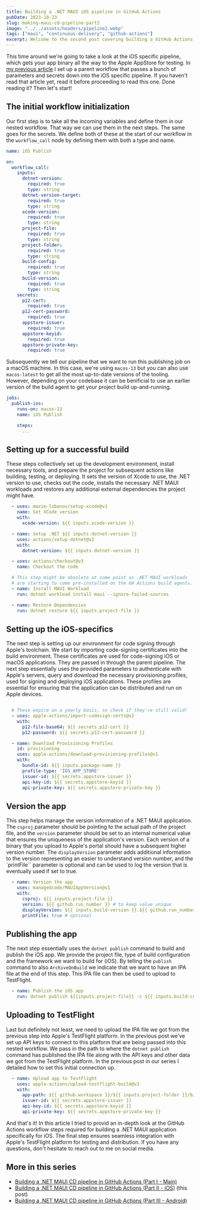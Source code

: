 ```yaml
---
title: Building a .NET MAUI iOS pipeline in GitHub Actions
pubDate: 2023-10-23
slug: making-maui-cd-pipeline-part2
image: "../../assets/headers/pipeline2.webp"
tags: ["maui", "continuous-delivery", "github-actions"]
excerpt: Welcome to the second post covering building a GitHub Actions pipeline that can build your .NET MAUI application for both Android and iOS.
---
```


This time around we're going to take a look at the iOS specific pipeline, which gets your app binary all the way to the Apple AppStore for testing. In [my previous article](https://www.thewissen.io/making-maui-cd-pipeline/) I set up a parent workflow that passes a bunch of parameters and secrets down into the iOS specific pipeline. If you haven't read that article yet, read it before proceeding to read this one. Done reading it? Then let's start!

## The initial workflow initialization
Our first step is to take all the incoming variables and define them in our nested workflow. That way we can use them in the next steps. The same goes for the secrets. We define both of these at the start of our workflow in the `workflow_call` node by defining them with both a type and name.

```yaml
name: iOS Publish

on:
  workflow_call:
    inputs:
      dotnet-version:
        required: true
        type: string
      dotnet-version-target:
        required: true
        type: string
      xcode-version:
        required: true
        type: string
      project-file:
        required: true
        type: string
      project-folder:
        required: true
        type: string
      build-config:
        required: true
        type: string
      build-version:
        required: true
        type: string
    secrets:      
      p12-cert:
        required: true
      p12-cert-password:
        required: true
      appstore-issuer:
        required: true
      appstore-keyid:
        required: true
      appstore-private-key:
        required: true
```

Subsequently we tell our pipeline that we want to run this publishing job on a macOS machine. In this case, we're using `macos-13` but you can also use `macos-latest` to get all the most up-to-date versions of the tooling. However, depending on your codebase it can be benificial to use an earlier version of the build agent to get your project build up-and-running. 

```yaml
jobs:
  publish-ios:
    runs-on: macos-13
    name: iOS Publish

    steps:
      ...
```

## Setting up for a successful build

These steps collectively set up the development environment, install necessary tools, and prepare the project for subsequent actions like building, testing, or deploying. It sets the version of Xcode to use, the .NET version to use, checks out the code, installs the necessary .NET MAUI workloads and restores any additional external dependencies the project might have.

```yaml
  - uses: maxim-lobanov/setup-xcode@v1
    name: Set XCode version
    with:
      xcode-version: ${{ inputs.xcode-version }}

  - name: Setup .NET ${{ inputs.dotnet-version }}
    uses: actions/setup-dotnet@v2
    with:
      dotnet-version: ${{ inputs.dotnet-version }}

  - uses: actions/checkout@v3
    name: Checkout the code

  # This step might be obsolete at some point as .NET MAUI workloads 
  # are starting to come pre-installed on the GH Actions build agents.
  - name: Install MAUI Workload
    run: dotnet workload install maui --ignore-failed-sources

  - name: Restore Dependencies
    run: dotnet restore ${{ inputs.project-file }}
```

## Setting up the iOS-specifics

The next step is setting up our environment for code signing through Apple's toolchain. We start by importing code-signing certificates into the build environment. These certificates are used for code-signing iOS or macOS applications. They are passed in through the parent pipeline. The next step essentially uses the provided parameters to authenticate with Apple's servers, query and download the necessary provisioning profiles, used for signing and deploying iOS applications. These profiles are essential for ensuring that the application can be distributed and run on Apple devices.

```yaml

  # These expire on a yearly basis, so check if they're still valid!
  - uses: apple-actions/import-codesign-certs@v2
    with: 
      p12-file-base64: ${{ secrets.p12-cert }}
      p12-password: ${{ secrets.p12-cert-password }} 

  - name: Download Provisioning Profiles
    id: provisioning
    uses: apple-actions/download-provisioning-profiles@v1
    with: 
      bundle-id: ${{ inputs.package-name }}
      profile-type: 'IOS_APP_STORE'
      issuer-id: ${{ secrets.appstore-issuer }}
      api-key-id: ${{ secrets.appstore-keyid }}
      api-private-key: ${{ secrets.appstore-private-key }}
```

## Version the app

This step helps manage the version information of a .NET MAUI application. The `csproj` parameter should be pointing to the actual path of the project file, and the `version` parameter should be set to an internal numerical value that ensures the uniqueness of the application's version. Each version of a binary that you upload to Apple's portal should have a subsequent higher version number. The `displayVersion` parameter adds additional information to the version representing an easier to understand version number, and the `printFile`` parameter is optional and can be used to log the version that is eventually used if set to true.

```yaml
  - name: Version the app
    uses: managedcode/MAUIAppVersion@v1
    with: 
      csproj: ${{ inputs.project-file }}
      version: ${{ github.run_number }} # to keep value unique
      displayVersion: ${{ inputs.build-version }}.${{ github.run_number }}
      printFile: true # optional 
```

## Publishing the app

The next step essentially uses the `dotnet publish` command to build and publish the iOS app. We provide the project file, type of build configuration and the framework we want to build for (iOS). By telling the `publish` command to also `ArchiveOnBuild` we indicate that we want to have an IPA file at the end of this step. This IPA file can then be used to upload to TestFlight.

```yaml
  - name: Publish the iOS app
    run: dotnet publish ${{inputs.project-file}} -c ${{ inputs.build-config }} -f:${{ inputs.dotnet-version-target }}-ios /p:ArchiveOnBuild=true /p:EnableAssemblyILStripping=false
```               

## Uploading to TestFlight
Last but definitely not least, we need to upload the IPA file we got from the previous step into Apple's TestFlight platform. In the previous post we've set up API keys to connect to this platform that are being passed into this nested workflow. We pass in the path to where the `dotnet publish` command has published the IPA file along with the API keys and other data we got from the TestFlight platform. In the previous post in our series I detailed how to set this initial connection up.

```yaml
  - name: Upload app to TestFlight
    uses: apple-actions/upload-testflight-build@v1
    with:
      app-path: ${{ github.workspace }}/${{ inputs.project-folder }}/bin/${{ inputs.build-config }}/${{ inputs.dotnet-version-target }}-ios/ios-arm64/publish/${{ inputs.project-folder }}.ipa
      issuer-id: ${{ secrets.appstore-issuer }}
      api-key-id: ${{ secrets.appstore-keyid }}
      api-private-key: ${{ secrets.appstore-private-key }}
```

And that's it! In this article I tried to provid an in-depth look at the GitHub Actions workflow steps required for building a .NET MAUI application specifically for iOS. The final step ensures seamless integration with Apple's TestFlight platform for testing and distribution. If you have any questions, don't hesitate to reach out to me on social media.

## More in this series

- [Building a .NET MAUI CD pipeline in GitHub Actions (Part I - Main)](https://thewissen.io/making-maui-cd-pipeline/)
- [Building a .NET MAUI CD pipeline in GitHub Actions (Part II - iOS)](https://thewissen.io/making-maui-cd-pipeline-part2/) (this post)
- [Building a .NET MAUI CD pipeline in GitHub Actions (Part III - Android)](https://thewissen.io/making-maui-cd-pipeline-part3/)